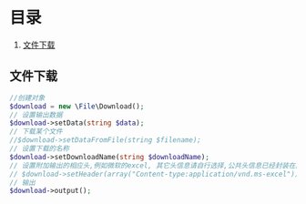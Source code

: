 # 目录
1. [文件下载](https://github.com/enychen/yaf-framework/tree/master/application/library/File#文件下载)

## 文件下载
```php
//创建对象
$download = new \File\Download();
// 设置输出数据
$download->setData(string $data);
// 下载某个文件
//$download->setDataFromFile(string $filename);
// 设置下载的名称
$download->setDownloadName(string $downloadName);
// 设置附加输出的相应头,例如微软的excel, 其它头信息请自行选择,公共头信息已经封装在内部
// $download->setHeader(array("Content-type:application/vnd.ms-excel"));
// 输出
$download->output();
```
